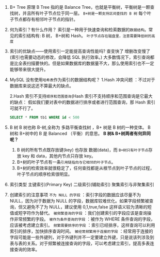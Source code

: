 1. B+ Tree 原理
   B Tree 指的是 Balance Tree，也就是平衡树，平衡树是一颗查找树，并且所有叶子节点位于同一层。
   `B+树是一颗支持区间查找的 B 树`
   每个叶子节点都存有相邻叶子节点的指针。
2. 何为索引？有什么作用？
   索引是一种用于快速查询和检索数据的`数据结构`。常见的索引结构有: B 树， B+树和 Hash。
   `叶子节点存在磁盘里，注意需要降低树的高度`

3. 索引的优缺点——使用索引一定能提高查询性能吗?
   查变快了
   增删改变慢了(索引也需要动态的修改，会降低 SQL 执行效率。)
   大多数情况下，索引查询都是比全表扫描要快的。但是如果数据库的数据量不大，那么使用索引也不一定能够带来很大提升。

4. MySQL 没有使用`哈希表`作为索引的数据结构呢？
   1.Hash 冲突问题 ：不过对于数据库来说这还不算最大的缺点。

   2.Hash 索引不支持`顺序和范围查询`(Hash 索引不支持顺序和范围查询是它最大的缺点： 假如我们要对表中的数据进行排序或者进行范围查询，那 Hash 索引可就不行了。

   ```SQL
   SELECT * FROM tb1 WHERE id < 500
   ```

5. B 树
   B 树也称 B-树,全称为 多路平衡查找树 ，B+ 树是 B 树的一种变体。
   B 树和 B+树中的 B 是 Balanced （平衡）的意思。
   **B 树& B+树两者有何异同呢？**

   1. B 树的所有节点既存放键(key) 也存放 数据(data)，而
      `B+树只有叶子节点`存放 key 和 data，其他内节点只存放 key。
   2. B+树的叶子节点有一条`引用链指向与它相邻的叶子节点`。
   3. B+树的检索效率就很稳定了，任何查找都是从根节点到叶子节点的过程，叶子节点的顺序检索很明显。

6. 索引类型
   主键索引(Primary Key)
   二级索引(辅助索引)
   聚集索引与非聚集索引
7. 创建索引的注意事项
   `不为 NULL 的字段` ：索引字段的数据应该尽量不为 NULL，因为对于数据为 NULL 的字段，数据库较难优化。如果字段频繁被查询，但又避免不了为 NULL，建议使用 0,1,true,false 这样语义较为清晰的短值或短字符作为替代。
   `被频繁查询的字段` ：我们创建索引的字段应该是查询操作非常频繁的字段。
   `被作为条件查询的字段` ：被作为 WHERE 条件查询的字段，应该被考虑建立索引。
   `频繁需要排序的字段` ：索引已经排序，这样查询可以利用索引的排序，加快排序查询时间。
   `被经常频繁用于连接的字段` ：经常用于连接的字段可能是一些外键列，对于外键列并不一定要建立外键，只是说该列涉及到表与表的关系。对于频繁被连接查询的字段，可以考虑建立索引，提高多表连接查询的效率。
